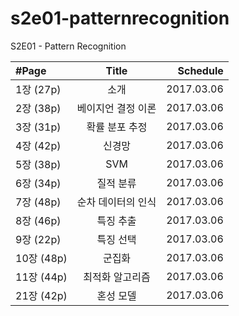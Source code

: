 # s2e01-patternrecognition
S2E01 - Pattern Recognition

| #Page | Title | Schedule |
| :--- | :---: | ---: |
| 1장 (27p) | 소개 | 2017.03.06 |
| 2장 (38p) | 베이지언 결정 이론 | 2017.03.06 |
| 3장 (31p) | 확률 분포 추정 | 2017.03.06 |
| 4장 (42p) | 신경망 | 2017.03.06 |
| 5장 (38p) | SVM | 2017.03.06 |
| 6장 (34p) | 질적 분류 | 2017.03.06 |
| 7장 (48p) | 순차 데이터의 인식 | 2017.03.06 |
| 8장 (46p) | 특징 추출 | 2017.03.06 |
| 9장 (22p) | 특징 선택 | 2017.03.06 |
| 10장 (48p) | 군집화 | 2017.03.06 |
| 11장 (44p) | 최적화 알고리즘 | 2017.03.06 |
| 21장 (42p) | 혼성 모델 | 2017.03.06 |
